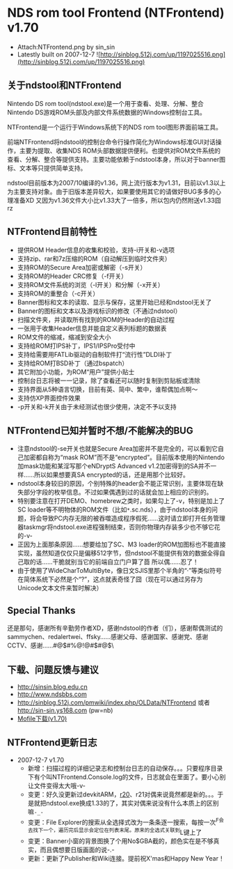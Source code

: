 # NDS rom tool Frontend (NTFrontend) v1.70 #
  * Attach:NTFrontend.png by sin\_sin
  * Latestly built on 2007-12-7
![http://sinblog.512j.com/up/1197025516.png](http://sinblog.512j.com/up/1197025516.png)

## 关于ndstool和NTFrontend ##
Nintendo DS rom tool(ndstool.exe)是一个用于查看、处理、分解、整合Nintendo DS游戏ROM头部及内部文件系统数据的Windows控制台工具。

NTFrontend是一个运行于Windows系统下的NDS rom tool图形界面前端工具。

前端NTFrontend将ndstool的控制台命令行操作简化为Windows标准GUI对话操作，主要为提取、收集NDS ROM头部数据提供便利。也提供对ROM文件系统的查看、分解、整合等提供支持。主要功能依赖于ndstool本身，所以对于banner图标、文本等只提供简单支持。

ndstool目前版本为2007/10编译的v1.36，网上流行版本为v1.31，目前以v1.3以上为主要支持对象。由于旧版本差异较大，如果要使用其它的请做好BUG多多的心理准备XD 又因为v1.36文件大小比v1.33大了一倍多，所以包内仍然附送v1.33囧rz


## NTFrontend目前特性 ##
  * 提供ROM Header信息的收集和校验，支持-i开关和-v选项
  * 支持zip、rar和7z压缩的ROM（自动解压到临时文件夹）
  * 支持ROM的Secure Area加密或解密（-s开关）
  * 支持ROM的Header CRC修复（-f开关）
  * 支持ROM文件系统的浏览（-l开关）和分解（-x开关）
  * 支持ROM的重整合（-c开关）
  * Banner图标和文本的读取、显示与保存，这里开始已经和ndstool无关了
  * Banner的图标和文本以及游戏标识的修改（不通过ndstool）
  * 扫描文件夹，并读取所有找到的ROM的Header的自动过程
  * 一张用于收集Header信息并能自定义表列标题的数据表
  * ROM文件的缩减，缩减到安全大小
  * 支持给ROM打IPS补丁，IPS1/IPSPro受付中
  * 支持给需要用FATLib驱动的自制软件打“流行性”DLDI补丁
  * 支持给ROM打BSD补丁（通过bspatch）
  * 其它附加小功能，为ROM“用户”提供小贴士
  * 控制台日志将被一一记录，除了查看还可以随时复制到剪贴板或清除
  * 支持界面从5种语言切换，目前有英、简中、繁中，谁帮偶加点啊～
  * 支持仿XP界面控件效果
  * -p开关和-k开关由于未经测试也很少使用，决定不予以支持


## NTFrontend已知并暂时不想/不能解决的BUG ##
  * 注意ndstool的-se开关也就是Secure Area加密并不是完全的，可以看到它自己加密都自称为“mask ROM”而不是“encrypted”。目前版本使用的Nintendo加mask功能和某淫写那个eNDryptS Advanced v1.2加密得到的SA并不一样……所以如果想要真SA encrypted的话，还是用那个比较好。
  * ndstool本身较旧的原因，个别特殊的header会不能正常识别，主要体现在缺失部分字段的枚举信息。不过如果偶遇到过的话就会加上相应的识别的。
  * 特别要注意在打开DEMO、homebrew之类时，如果勾上了-v，特别是加上了SC loader等不明物体的ROM文件（比如`*`.sc.nds），由于ndstool本身的问题，将会导致PC内存无限的被吞噬造成程序假死……这时请立即打开任务管理器taskmgr将ndstool.exe进程强制结束，否则你物理内存装多少也不够它花的-v-
  * 正因为上面那条原因……想要给加了SC、M3 loader的ROM加图标也不能直接实现，虽然知道仅仅只是偏移512字节，但ndstool不能提供有效的数据全得自己取的话……干脆就别当它的前端自立门户算了莔 所以偶……忍了！
  * 由于使用了WideCharToMultiByte，像日文SJIS里那个半角的“·”等类似符号在简体系统下必然是个“?”，这点就表奇怪了囧（现在可以通过另存为Unicode文本文件来暂时解决）


## Special Thanks ##
还是那句，感谢所有辛勤劳作者XD，感谢ndstool的作者（们），感谢帮偶测试的sammychen、redalertwei、ffsky……感谢父母、感谢国家、感谢党、感谢CCTV、感谢……#@$#%@!@#$#@$\\


## 下载、问题反馈与建议 ##
  * http://sinsin.blog.edu.cn
  * http://www.ndsbbs.com
  * http://sinblog.512j.com/pmwiki/index.php/OLData/NTFrontend
或者
http://sin-sin.ys168.com (pw=nb)
  * [Mofile下载(v1.70)](http://pickup.mofile.com/8007600767467049)


## NTFrontend更新日志 ##
  * 2007-12-7	v1.70
    * 新增：扫描过程的详细记录志和控制台日志的自动保存。。。只要程序目录下有个叫NTFrontend.Console.log的文件，日志就会在里面了。要小心别让文件变得太大哦-v-
    * 变更：好久没更新过devkitARM，[r20](https://code.google.com/p/ntfrontend/source/detail?r=20)、r21对偶来说竟然都是新的。。。于是就把ndstool.exe换成1.33的了，其实对偶来说没有什么本质上的区别嘛`-_-`
    * 变更：File Explorer的搜索从全选择式改为一条条逐一搜索，每按一次<sup>F会去找下一个，遍历完后显示会定位在列表末尾。原来的全选式关联到</sup>L键上了
    * 变更：Banner小窗的背景图换了个用No$GBA截的，颜色实在是不够真实，而且偶想要日版画面的说-.-
    * 更新：更新了Publisher和Wiki连接。提前祝X'mas和Happy New Year！